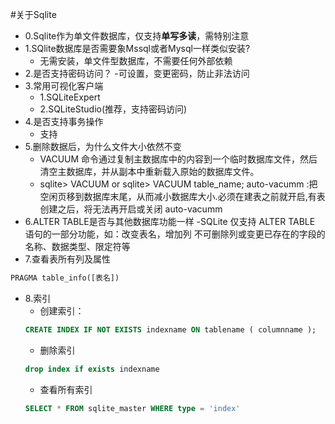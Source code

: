#关于Sqlite
- 0.Sqlite作为单文件数据库，仅支持**单写多读**，需特别注意
- 1.SQlite数据库是否需要象Mssql或者Mysql一样类似安装?
  - 无需安装，单文件型数据库，不需要任何外部依赖
- 2.是否支持密码访问？
  -可设置，变更密码，防止非法访问
- 3.常用可视化客户端
  - 1.SQLiteExpert
  - 2.SQLiteStudio(推荐，支持密码访问)
- 4.是否支持事务操作
  - 支持　
- 5.删除数据后，为什么文件大小依然不变
  - VACUUM 命令通过复制主数据库中的内容到一个临时数据库文件，然后清空主数据库，并从副本中重新载入原始的数据库文件。
  - sqlite> VACUUM or sqlite> VACUUM table_name;
auto-vacumm :把空闲页移到数据库末尾，从而减小数据库大小.必须在建表之前就开启,有表创建之后，将无法再开启或关闭 auto-vacumm
- 6.ALTER TABLE是否与其他数据库功能一样
  -SQLite 仅支持 ALTER TABLE 语句的一部分功能，如：改变表名，增加列
不可删除列或变更已存在的字段的名称、数据类型、限定符等
- 7.查看表所有列及属性
```Sql
PRAGMA table_info([表名])
```
- 8.索引
  - 创建索引：
  ```Sql
  CREATE INDEX IF NOT EXISTS indexname ON tablename ( columnname );
  ```
    - 删除索引　
    ```SQL
    drop index if exists indexname
    ```
    - 查看所有索引　
    ```SQL
    SELECT * FROM sqlite_master WHERE type = 'index'
    ```
